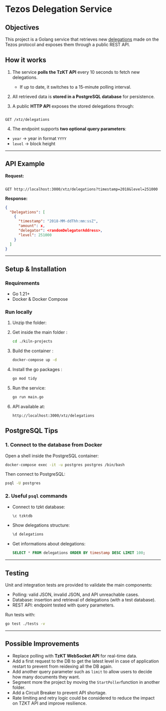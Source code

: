 # Tezos Delegation Service

## Objectives

This project is a Golang service that retrieves new [delegations](https://opentezos.com/node-baking/baking/delegating/) made on the Tezos protocol and exposes them through a public REST API.  


## How it works

1. The service **polls the TzKT API** every 10 seconds to fetch new delegations.  
   - If up to date, it switches to a 15-minute polling interval.  

2. All retrieved data is **stored in a PostgreSQL database** for persistence.  

3. A public **HTTP API** exposes the stored delegations through:  
```

GET /xtz/delegations

```

4. The endpoint supports **two optional query parameters**:  
- `year` → year in format `YYYY`  
- `level` → block height  

---

## API Example

**Request:**
```

GET http://localhost:3000/xtz/delegations?timestamp=2018&level=251000

````

**Response:**
```json
{
  "Delegations": [
    {
      "timestamp": "2018-MM-ddThh:mm:ssZ",
      "amount": x,
      "delegator": <randomDelegatorAddress>,
      "level": 251000
    }
  ]
}
```

---

## Setup & Installation

### Requirements

* Go 1.21+
* Docker & Docker Compose

### Run locally

1. Unzip the folder:
2. Get inside the main folder : 
    ```bash
    cd ./kiln-projects 
    ```
3. Build the container : 
    ```bash
    docker-compose up -d 
    ```
4. Install the go packages :
    ```bash
    go mod tidy
    ```
    
5. Run the service:

   ```bash
   go run main.go
   ```
6. API available at:

   ```
   http://localhost:3000/xtz/delegations
   ```


## PostgreSQL Tips

### 1. Connect to the database from Docker

Open a shell inside the PostgreSQL container:

```bash
docker-compose exec -it -u postgres postgres /bin/bash
```

Then connect to PostgreSQL:

```bash
psql -U postgres
```

### 2. Useful `psql` commands

* Connect to tzkt database:

  ```sql
  \c tzktdb
  ```

* Show delegations structure:

  ```sql
  \d delegations
  ```

* Get informations about delegations:

  ```sql
  SELECT * FROM delegations ORDER BY timestamp DESC LIMIT 100;
  ```

---

## Testing

Unit and integration tests are provided to validate the main components:

- Polling: valid JSON, invalid JSON, and API unreachable cases.
- Database: insertion and retrieval of delegations (with a test database).
- REST API: endpoint tested with query parameters.

Run tests with:
```bash
go test ./tests -v

```

--- 

## Possible Improvements

* Replace polling with **TzKT WebSocket API** for real-time data.
* Add a first request to the DB to get the latest level in case of application restart to prevent from reidexing all the DB again.
* Add another query parameter such as `limit` to allow users to decide how many documents they want.
* Segment more the project by moving the `StartPoller`function in another folder.
* Add a Circuit Breaker to prevent API shortage.
* Rate limiting and retry logic could be considered to reduce the impact on TZKT API and improve resilience.
